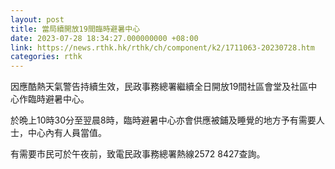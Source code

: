 ```yaml
---
layout: post
title: 當局續開放19間臨時避暑中心
date: 2023-07-28 18:34:27.000000000 +08:00
link: https://news.rthk.hk/rthk/ch/component/k2/1711063-20230728.htm
categories: rthk
---
```


因應酷熱天氣警告持續生效，民政事務總署繼續全日開放19間社區會堂及社區中心作臨時避暑中心。
 
於晩上10時30分至翌晨8時，臨時避暑中心亦會供應被鋪及睡覺的地方予有需要人士，中心內有人員當值。
 
有需要市民可於午夜前，致電民政事務總署熱線2572 8427查詢。
